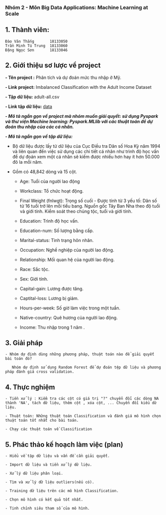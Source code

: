 ### Nhóm 2 - Môn Big Data Applications: Machine Learning at Scale

## 1. Thành viên: 

	Đào Văn Thắng       18133050
	Trần Minh Tú Trung  18133060
	Đặng Ngọc Sơn       18133046

## 2. Giới thiệu sơ lược về project

**- Tên project :** Phân tích và dự đoán mức thu nhập ở Mỹ.

**- Link project:** Imbalanced Classification with the Adult Income Dataset

**- Tập dữ liệu:** adult-all.csv 

**- Link tập dữ liệu:** [data]( https://drive.google.com/file/d/1fQDwdXQbGJ84Ud9wOJ9fYDYHUoqYOHWt/view?usp=sharing)

***- Mô tả ngắn gọn về project mà nhóm muốn giải quyết: sử dụng Pyspark và thư viện Machine learning: Pyspark.MLlib với các thuật toán để dự đoán thu nhập của các cá nhân.***

***- Mô tả ngắn gọn về tập dữ liệu:***
- Bộ dữ liệu được lấy từ dữ liệu của Cục Điều tra Dân số Hoa Kỳ năm 1994 và liên quan đến việc sử dụng các chi tiết cá nhân như trình độ học vấn để dự đoán xem một cá nhân sẽ kiếm được nhiều hơn hay ít hơn 50.000 đô la mỗi năm.
- Gồm có 48,842 dòng và 15 cột.

	+ Age: Tuổi của người lao động

	+ Workclass: Tổ chức hoạt động.

	+ Final Weight (fnlwgt): Trọng số cuối - Được tính từ 3 yếu tố:
					 Dân số từ 16 tuổi trở lên mỗi tiểu bang.
					 Nguồn gốc Tây Ban Nha theo độ tuổi và giới tính.
					 Kiểm soát theo chủng tộc, tuổi và giới tính.

	+ Education: Trình độ học vấn.

	+ Education-num:  Số lượng bằng cấp.

	+ Marital-status:  Tình trạng hôn nhân.

	+ Occupation: Nghề nghiệp của người lao động.

	+ Relationship: Mối quan hệ của người lao động.

	+ Race: Sắc tộc.

	+ Sex: Giới tính.

	+ Capital-gain: Lương được tăng.

	+ Captital-loss: Lương bị giảm.

	+ Hours-per-week: Số giờ làm việc trong một tuần.

	+ Native-country: Quê hương của người lao động.
	
	+ Income: Thu nhập trong 1 năm .

## 3. Giải pháp

	- Nhóm dự định dùng những phương pháp, thuật toán nào để giải quyết bài toán đó?
	
	   Nhóm dự định sử dụng Random Forest để dự đoán tệp dữ liệu và phương pháp đánh giá cross validation.

## 4. Thực nghiệm

	- Tiền xử lý : Kiểm tra các cột có giá trị "?" chuyển đổi các dòng NA thành 'NA', tách dữ liệu, thêm cột , xóa cột, ... Chuyển đổi kiểu dữ liệu.

	- Thuật toán: Những thuật toán Classification và đánh giá mô hình chọn thuật toán tốt nhất cho bài toán.

	- Chạy các thuật toán về Classification 

## 5. Phác thảo kế hoạch làm việc (plan)

	- Hiểu về tập dữ liệu và vấn đề cần giải quyết.

	- Import dữ liệu và tiền xử lý dữ liệu.

	- Xử lý dữ liệu phân loại.

	- Tìm và xử lý dữ liệu outliers(nếu có).

	- Training dữ liệu trên các mô hình Classification.

	- Chọn mô hình có kết quả tốt nhất.

	- Tinh chỉnh siêu tham số của mô hình.
